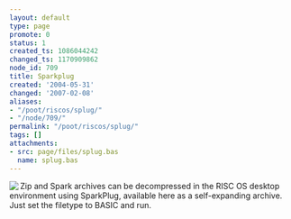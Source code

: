 ```yaml
---
layout: default
type: page
promote: 0
status: 1
created_ts: 1086044242
changed_ts: 1170909862
node_id: 709
title: Sparkplug
created: '2004-05-31'
changed: '2007-02-08'
aliases:
- "/poot/riscos/splug/"
- "/node/709/"
permalink: "/poot/riscos/splug/"
tags: []
attachments:
- src: page/files/splug.bas
  name: splug.bas
---
```

<img src="/themes/anjackson.net/sw/sparkfs.gif" border="0" align="left" />Zip and Spark archives can be decompressed in the RISC OS desktop environment using SparkPlug, available here as a self-expanding archive. Just set the filetype to BASIC and run. 
